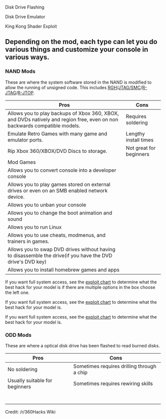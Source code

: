 Disk Drive Flashing

Disk Drive Emulator

King Kong Shader Exploit



## Depending on the mod, each type can let you do various things and customize your console in various ways.

### NAND Mods

These are where the system software stored in the NAND is modified to allow the running of unsigned code. This includes [RGH]()/[JTAG/SMC](jtag-smc/index.md)/[R-JTAG]()/[R-JTOP]().

| Pros                                                         | Cons                    |
| ------------------------------------------------------------ | ----------------------- |
| Allows you to play backups of Xbox 360, XBOX, and DVDs natively and region free, even on non backwards compatible models. | Requires soldering      |
| Emulate Retro Games with many game and emulator ports.       | Lengthy install times   |
| Rip Xbox 360/XBOX/DVD Discs to storage.                      | Not great for beginners |
| Mod Games                                                    |                         |
| Allows you to convert console into a developer console       |                         |
| Allows you to play games stored on external drives or even on an SMB enabled network device. |                         |
| Allows you to unban your console                             |                         |
| Allows you to change the boot animation and sound            |                         |
| Allows you to run Linux                                      |                         |
| Allows you to use cheats, modmenus, and trainers in games.   |                         |
| Allows you to swap DVD drives without having to disassemble the drive(if you have the DVD drive's DVD key) |                         |
| Allows you to install homebrew games and apps                |                         |

If you want full system access, see the [exploit chart](https://i.imgur.com/mQHFumb.png) to determine what the best hack for your model is if there are multiple options in the box choose the left one.

If you want full system access, see the [exploit chart](https://i.imgur.com/mQHFumb.png) to determine what the best hack for your model is.

If you want full system access, see the [exploit chart](https://i.imgur.com/mQHFumb.png) to determine what the best hack for your model is.



### ODD Mods

These are where a optical disk drive has been flashed to read burned disks.

| Pros                           | Cons                                       |
| ------------------------------ | ------------------------------------------ |
| No soldering                   | Sometimes requires drilling through a chip |
| Usually suitable for beginners | Sometimes requires rewiring skills         |
|                                |                                            |
|                                |                                            |
|                                |                                            |
|                                |                                            |
|                                |                                            |
|                                |                                            |
|                                |                                            |

Credit: /r/360Hacks Wiki